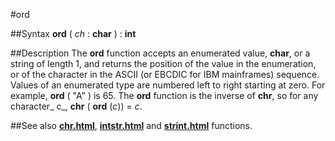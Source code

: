 
#ord

##Syntax
**ord** ( _ch_ : **char** ) : **int**



##Description
The **ord** function accepts an enumerated value, **char**, or a string of length 1, and returns the position of the value in the enumeration, or of the character in the ASCII (or EBCDIC for IBM mainframes) sequence. Values of an enumerated type are numbered left to right starting at zero. For example, **ord** ( "A" ) is 65. The **ord** function is the inverse of **chr**, so for any character_ c_, **chr** ( **ord** (_c_)) = _c_.



##See also
**[chr.html](chr)**, **[intstr.html](intstr)** and **[strint.html](strint)** functions.


